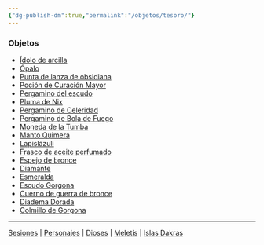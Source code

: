 ```yaml
---
{"dg-publish-dm":true,"permalink":"/objetos/tesoro/"}
---
```


<h3><span>Objetos</span></h3><p><ul class="dataview dataview-ul dataview-result-list-root-ul"><li class="dataview-result-list-li"><span><a data-tooltip-position="top" aria-label="Objetos/Ídolo de arcilla.md" data-href="Objetos/Ídolo de arcilla.md" href="Objetos/Ídolo de arcilla.md" class="internal-link" target="_blank" rel="noopener nofollow">Ídolo de arcilla</a></span></li><li class="dataview-result-list-li"><span><a data-tooltip-position="top" aria-label="Objetos/Ópalo.md" data-href="Objetos/Ópalo.md" href="Objetos/Ópalo.md" class="internal-link" target="_blank" rel="noopener nofollow">Ópalo</a></span></li><li class="dataview-result-list-li"><span><a data-tooltip-position="top" aria-label="Objetos/Punta de lanza de obsidiana.md" data-href="Objetos/Punta de lanza de obsidiana.md" href="Objetos/Punta de lanza de obsidiana.md" class="internal-link" target="_blank" rel="noopener nofollow">Punta de lanza de obsidiana</a></span></li><li class="dataview-result-list-li"><span><a data-tooltip-position="top" aria-label="Objetos/Poción de Curación Mayor.md" data-href="Objetos/Poción de Curación Mayor.md" href="Objetos/Poción de Curación Mayor.md" class="internal-link" target="_blank" rel="noopener nofollow">Poción de Curación Mayor</a></span></li><li class="dataview-result-list-li"><span><a data-tooltip-position="top" aria-label="Objetos/Pergamino del escudo.md" data-href="Objetos/Pergamino del escudo.md" href="Objetos/Pergamino del escudo.md" class="internal-link" target="_blank" rel="noopener nofollow">Pergamino del escudo</a></span></li><li class="dataview-result-list-li"><span><a data-tooltip-position="top" aria-label="Objetos/Pluma de Nix.md" data-href="Objetos/Pluma de Nix.md" href="Objetos/Pluma de Nix.md" class="internal-link" target="_blank" rel="noopener nofollow">Pluma de Nix</a></span></li><li class="dataview-result-list-li"><span><a data-tooltip-position="top" aria-label="Objetos/Pergamino de Celeridad.md" data-href="Objetos/Pergamino de Celeridad.md" href="Objetos/Pergamino de Celeridad.md" class="internal-link" target="_blank" rel="noopener nofollow">Pergamino de Celeridad</a></span></li><li class="dataview-result-list-li"><span><a data-tooltip-position="top" aria-label="Objetos/Pergamino de Bola de Fuego.md" data-href="Objetos/Pergamino de Bola de Fuego.md" href="Objetos/Pergamino de Bola de Fuego.md" class="internal-link" target="_blank" rel="noopener nofollow">Pergamino de Bola de Fuego</a></span></li><li class="dataview-result-list-li"><span><a data-tooltip-position="top" aria-label="Objetos/Moneda de la Tumba.md" data-href="Objetos/Moneda de la Tumba.md" href="Objetos/Moneda de la Tumba.md" class="internal-link" target="_blank" rel="noopener nofollow">Moneda de la Tumba</a></span></li><li class="dataview-result-list-li"><span><a data-tooltip-position="top" aria-label="Objetos/Manto Quimera.md" data-href="Objetos/Manto Quimera.md" href="Objetos/Manto Quimera.md" class="internal-link" target="_blank" rel="noopener nofollow">Manto Quimera</a></span></li><li class="dataview-result-list-li"><span><a data-tooltip-position="top" aria-label="Objetos/Lapislázuli.md" data-href="Objetos/Lapislázuli.md" href="Objetos/Lapislázuli.md" class="internal-link" target="_blank" rel="noopener nofollow">Lapislázuli</a></span></li><li class="dataview-result-list-li"><span><a data-tooltip-position="top" aria-label="Objetos/Frasco de aceite perfumado.md" data-href="Objetos/Frasco de aceite perfumado.md" href="Objetos/Frasco de aceite perfumado.md" class="internal-link" target="_blank" rel="noopener nofollow">Frasco de aceite perfumado</a></span></li><li class="dataview-result-list-li"><span><a data-tooltip-position="top" aria-label="Objetos/Espejo de bronce.md" data-href="Objetos/Espejo de bronce.md" href="Objetos/Espejo de bronce.md" class="internal-link" target="_blank" rel="noopener nofollow">Espejo de bronce</a></span></li><li class="dataview-result-list-li"><span><a data-tooltip-position="top" aria-label="Objetos/Diamante.md" data-href="Objetos/Diamante.md" href="Objetos/Diamante.md" class="internal-link" target="_blank" rel="noopener nofollow">Diamante</a></span></li><li class="dataview-result-list-li"><span><a data-tooltip-position="top" aria-label="Objetos/Esmeralda.md" data-href="Objetos/Esmeralda.md" href="Objetos/Esmeralda.md" class="internal-link" target="_blank" rel="noopener nofollow">Esmeralda</a></span></li><li class="dataview-result-list-li"><span><a data-tooltip-position="top" aria-label="Objetos/Escudo Gorgona.md" data-href="Objetos/Escudo Gorgona.md" href="Objetos/Escudo Gorgona.md" class="internal-link" target="_blank" rel="noopener nofollow">Escudo Gorgona</a></span></li><li class="dataview-result-list-li"><span><a data-tooltip-position="top" aria-label="Objetos/Cuerno de guerra de bronce.md" data-href="Objetos/Cuerno de guerra de bronce.md" href="Objetos/Cuerno de guerra de bronce.md" class="internal-link" target="_blank" rel="noopener nofollow">Cuerno de guerra de bronce</a></span></li><li class="dataview-result-list-li"><span><a data-tooltip-position="top" aria-label="Objetos/Diadema Dorada.md" data-href="Objetos/Diadema Dorada.md" href="Objetos/Diadema Dorada.md" class="internal-link" target="_blank" rel="noopener nofollow">Diadema Dorada</a></span></li><li class="dataview-result-list-li"><span><a data-tooltip-position="top" aria-label="Objetos/Colmillo de Gorgona.md" data-href="Objetos/Colmillo de Gorgona.md" href="Objetos/Colmillo de Gorgona.md" class="internal-link" target="_blank" rel="noopener nofollow">Colmillo de Gorgona</a></span></li></ul></p><p><span><hr></span></p><span><span><a data-tooltip-position="top" aria-label="Almanaque/Sesiones" data-href="Almanaque/Sesiones" href="Almanaque/Sesiones" class="internal-link" target="_blank" rel="noopener nofollow">Sesiones</a> | <a data-tooltip-position="top" aria-label="Almanaque/Personajes" data-href="Almanaque/Personajes" href="Almanaque/Personajes" class="internal-link" target="_blank" rel="noopener nofollow">Personajes</a> | <a data-tooltip-position="top" aria-label="Almanaque/Dioses" data-href="Almanaque/Dioses" href="Almanaque/Dioses" class="internal-link" target="_blank" rel="noopener nofollow">Dioses</a> | <a data-tooltip-position="top" aria-label="Lugares/Meletis" data-href="Lugares/Meletis" href="Lugares/Meletis" class="internal-link" target="_blank" rel="noopener nofollow">Meletis</a> | <a data-tooltip-position="top" aria-label="Lugares/Islas Dakras" data-href="Lugares/Islas Dakras" href="Lugares/Islas Dakras" class="internal-link" target="_blank" rel="noopener nofollow">Islas Dakras</a> </span></span>